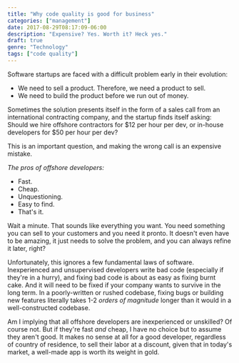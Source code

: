 ```yaml
---
title: "Why code quality is good for business"
categories: ["management"]
date: 2017-08-29T08:17:09-06:00
description: "Expensive? Yes. Worth it? Heck yes."
draft: true
genre: "Technology"
tags: ["code quality"]
---
```


Software startups are faced with a difficult problem early in their evolution:

- We need to sell a product. Therefore, we need a product to sell.
- We need to build the product before we run out of money.

Sometimes the solution presents itself in the form of a sales call from an international contracting company, and the startup finds itself asking: Should we hire offshore contractors for $12 per hour per dev, or in-house developers for $50 per hour per dev?

This is an important question, and making the wrong call is an expensive mistake.

_The pros of offshore developers:_

- Fast.
- Cheap.
- Unquestioning.
- Easy to find.
- That's it.

Wait a minute. That sounds like everything you want. You need something you can sell to your customers and you need it pronto. It doesn't even have to be amazing, it just needs to solve the problem, and you can always refine it later, right?

Unfortunately, this ignores a few fundamental laws of software. Inexperienced and unsupervised developers write bad code (especially if they're in a hurry), and fixing bad code is about as easy as fixing burnt cake. And it will need to be fixed if your company wants to survive in the long term. In a poorly-written or rushed codebase, fixing bugs or building new features literally takes 1-2 _orders of magnitude_ longer than it would in a well-constructed codebase.

Am I implying that all offshore developers are inexperienced or unskilled? Of course not. But if they're fast _and_ cheap, I have no choice but to assume they aren't good. It makes no sense at all for a good developer, regardless of country of residence, to sell their labor at a discount, given that in today's market, a well-made app is worth its weight in gold.

